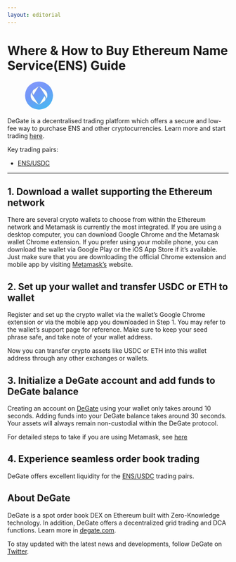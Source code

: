 ```yaml
---
layout: editorial
---
```


# Where & How to Buy Ethereum Name Service(ENS) Guide

<figure><img src="../.gitbook/assets/ens_0xc18360217d8f7ab5e7c516566761ea12ce7f9d721695771074138.png" alt="ENS" width="64" style="border-radius: 50%;"><figcaption></figcaption></figure>

DeGate is a decentralised trading platform which offers a secure and low-fee way to purchase ENS and other cryptocurrencies. Learn more and start trading [here](https://app.degate.com/trade/USDC/0xc18360217d8f7ab5e7c516566761ea12ce7f9d72?utm_source=howtobuy).&#x20;

Key trading pairs:

* [ENS/USDC](https://app.degate.com/trade/USDC/0xc18360217d8f7ab5e7c516566761ea12ce7f9d72?utm_source=howtobuy)

***

## 1. Download a wallet supporting the Ethereum network

There are several crypto wallets to choose from within the Ethereum network and Metamask is currently the most integrated. If you are using a desktop computer, you can download Google Chrome and the Metamask wallet Chrome extension. If you prefer using your mobile phone, you can download the wallet via Google Play or the iOS App Store if it’s available. Just make sure that you are downloading the official Chrome extension and mobile app by visiting [Metamask’s](https://metamask.io/) website.

## 2. Set up your wallet and transfer USDC or ETH to wallet

Register and set up the crypto wallet via the wallet’s Google Chrome extension or via the mobile app you downloaded in Step 1. You may refer to the wallet’s support page for reference. Make sure to keep your seed phrase safe, and take note of your wallet address.&#x20;

Now you can transfer crypto assets like USDC or ETH into this wallet address through any other exchanges or wallets.

## 3. Initialize a DeGate account and add funds to DeGate balance

Creating an account on [DeGate](https://app.degate.com/?utm_source=ENS_howtobuy) using your wallet only takes around 10 seconds. Adding funds into your DeGate balance takes around 30 seconds. Your assets will always remain non-custodial within the DeGate protocol.

For detailed steps to take if you are using Metamask, see [here](https://docs.degate.com/v/product_en/main-features/wallet-connectivity/metamask)

## 4. Experience seamless order book trading

DeGate offers excellent liquidity for the [ENS/USDC](https://app.degate.com/trade/USDC/0xc18360217d8f7ab5e7c516566761ea12ce7f9d72?utm_source=howtobuy) trading pairs.&#x20;

## About DeGate

DeGate is a spot order book DEX on Ethereum built with Zero-Knowledge technology. In addition, DeGate offers a decentralized grid trading and DCA functions. Learn more in [degate.com](https://degate.com/?utm_source=ENS_howtobuy).

To stay updated with the latest news and developments, follow DeGate on [Twitter](https://twitter.com/degatedex).
